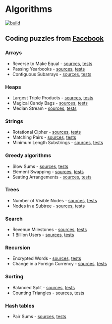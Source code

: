 # Algorithms

[![build](https://github.com/cbismuth/algorithms/actions/workflows/maven.yaml/badge.svg)](https://github.com/cbismuth/algorithms/actions/workflows/maven.yaml)

## Coding puzzles from [Facebook](https://www.metacareers.com/)

### Arrays

* Reverse to Make Equal -
  [sources](src/main/java/com/github/cbismuth/algorithms/facebook/ReverseToMakeEqual.java),
  [tests](src/test/java/com/github/cbismuth/algorithms/facebook/ReverseToMakeEqualTest.java)
* Passing Yearbooks -
  [sources](src/main/java/com/github/cbismuth/algorithms/facebook/PassingYearbooks.java),
  [tests](src/test/java/com/github/cbismuth/algorithms/facebook/PassingYearbooksTest.java)
* Contiguous Subarrays -
  [sources](src/main/java/com/github/cbismuth/algorithms/facebook/ContiguousSubarrays.java),
  [tests](src/test/java/com/github/cbismuth/algorithms/facebook/ContiguousSubarraysTest.java)

### Heaps

* Largest Triple Products -
  [sources](src/main/java/com/github/cbismuth/algorithms/facebook/LargestTripleProducts.java),
  [tests](src/test/java/com/github/cbismuth/algorithms/facebook/LargestTripleProductsTest.java)
* Magical Candy Bags -
  [sources](src/main/java/com/github/cbismuth/algorithms/facebook/MagicalCandyBags.java),
  [tests](src/test/java/com/github/cbismuth/algorithms/facebook/MagicalCandyBagsTest.java)
* Median Stream -
  [sources](src/main/java/com/github/cbismuth/algorithms/facebook/MedianStream.java),
  [tests](src/test/java/com/github/cbismuth/algorithms/facebook/MedianStreamTest.java)

### Strings

* Rotational Cipher -
  [sources](src/main/java/com/github/cbismuth/algorithms/facebook/RotationalCypher.java),
  [tests](src/test/java/com/github/cbismuth/algorithms/facebook/RotationalCypherTest.java)
* Matching Pairs -
  [sources](src/main/java/com/github/cbismuth/algorithms/facebook/MatchingPairs.java),
  [tests](src/test/java/com/github/cbismuth/algorithms/facebook/MatchingPairsTest.java)
* Minimum Length Substrings -
  [sources](src/main/java/com/github/cbismuth/algorithms/facebook/MinimumLengthSubstrings.java),
  [tests](src/test/java/com/github/cbismuth/algorithms/facebook/MinimumLengthSubstringsTest.java)

### Greedy algorithms

* Slow Sums -
  [sources](src/main/java/com/github/cbismuth/algorithms/facebook/SlowSums.java),
  [tests](src/test/java/com/github/cbismuth/algorithms/facebook/SlowSumsTest.java)
* Element Swapping -
  [sources](src/main/java/com/github/cbismuth/algorithms/facebook/ElementSwapping.java),
  [tests](src/test/java/com/github/cbismuth/algorithms/facebook/ElementSwappingTest.java)
* Seating Arrangements -
  [sources](src/main/java/com/github/cbismuth/algorithms/facebook/SeatingArrangements.java),
  [tests](src/test/java/com/github/cbismuth/algorithms/facebook/SeatingArrangementsTest.java)

### Trees

* Number of Visible Nodes -
  [sources](src/main/java/com/github/cbismuth/algorithms/facebook/NumberOfVisibleNodes.java),
  [tests](src/test/java/com/github/cbismuth/algorithms/facebook/NumberOfVisibleNodesTest.java)
* Nodes in a Subtree -
  [sources](src/main/java/com/github/cbismuth/algorithms/facebook/NodesInSubtree.java),
  [tests](src/test/java/com/github/cbismuth/algorithms/facebook/NodesInSubtreeTest.java)

### Search

* Revenue Milestones -
  [sources](src/main/java/com/github/cbismuth/algorithms/facebook/RevenueMilestones.java),
  [tests](src/test/java/com/github/cbismuth/algorithms/facebook/RevenueMilestonesTest.java)
* 1 Billion Users -
  [sources](src/main/java/com/github/cbismuth/algorithms/facebook/OneBillionUsers.java),
  [tests](src/test/java/com/github/cbismuth/algorithms/facebook/OneBillionUsersTest.java)

### Recursion

* Encrypted Words -
  [sources](src/main/java/com/github/cbismuth/algorithms/facebook/EncryptedWords.java),
  [tests](src/test/java/com/github/cbismuth/algorithms/facebook/EncryptedWordsTest.java)
* Change in a Foreign Currency -
  [sources](src/main/java/com/github/cbismuth/algorithms/facebook/ChangeForeignCurrency.java),
  [tests](src/test/java/com/github/cbismuth/algorithms/facebook/ChangeForeignCurrencyTest.java)

### Sorting

* Balanced Split -
  [sources](src/main/java/com/github/cbismuth/algorithms/facebook/BalancedSplit.java),
  [tests](src/test/java/com/github/cbismuth/algorithms/facebook/BalancedSplitTest.java)
* Counting Triangles -
  [sources](src/main/java/com/github/cbismuth/algorithms/facebook/CountingTriangles.java),
  [tests](src/test/java/com/github/cbismuth/algorithms/facebook/CountingTrianglesTest.java)

### Hash tables

* Pair Sums -
  [sources](src/main/java/com/github/cbismuth/algorithms/facebook/PairSums.java),
  [tests](src/test/java/com/github/cbismuth/algorithms/facebook/PairSumsTest.java)
